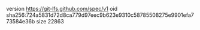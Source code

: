 version https://git-lfs.github.com/spec/v1
oid sha256:724a5831d72d8ca779d97eec9b623e9310c58785508275e9901efa773584e36b
size 22863
